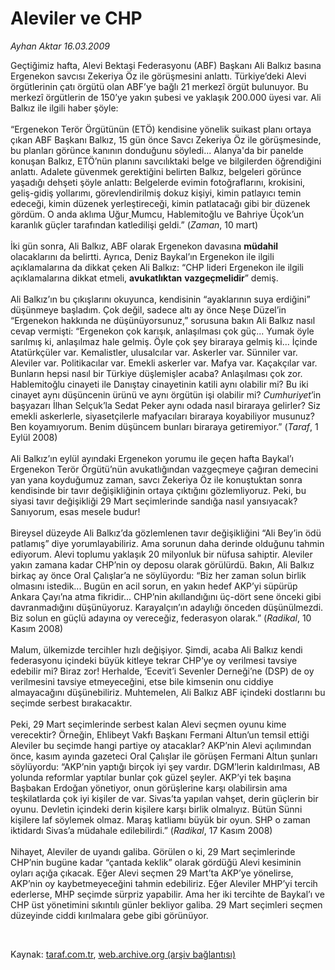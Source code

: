 # Aleviler ve CHP

*Ayhan Aktar 16.03.2009*

<div class="taraf_structure_2col_1zq">
<div class="margen_n">



 <p>Geçtiğimiz hafta, Alevi Bektaşi Federasyonu (ABF) Başkanı Ali Balkız basına Ergenekon savcısı Zekeriya Öz ile görüşmesini anlattı. Türkiye’deki Alevi örgütlerinin çatı örgütü olan ABF’ye bağlı 21 merkezî örgüt bulunuyor. Bu merkezî örgütlerin de 150’ye yakın şubesi ve yaklaşık 200.000 üyesi var. Ali Balkız ile ilgili haber şöyle: <br/><br/>“Ergenekon Terör Örgütünün (ETÖ) kendisine yönelik suikast planı ortaya çıkan ABF Başkanı Balkız, 15 gün önce Savcı Zekeriya Öz ile görüşmesinde, bu planları görünce kanının donduğunu söyledi... Alanya'da bir panelde konuşan Balkız, ETÖ’nün planını savcılıktaki belge ve bilgilerden öğrendiğini anlattı. Adalete güvenmek gerektiğini belirten Balkız, belgeleri görünce yaşadığı dehşeti şöyle anlattı: Belgelerde evimin fotoğraflarını, krokisini, geliş-gidiş yollarımı, görevlendirilmiş dokuz kişiyi, kimin patlayıcı temin edeceği, kimin düzenek yerleştireceği, kimin patlatacağı gibi bir düzenek gördüm. O anda aklıma Uğur<u> </u>Mumcu, Hablemitoğlu ve Bahriye Üçok’un karanlık güçler tarafından katledilişi geldi.” (<i>Zaman</i>, 10 mart) <br/><br/>İki gün sonra, Ali Balkız, ABF olarak Ergenekon davasına <b>müdahil</b> olacaklarını da belirtti. Ayrıca, Deniz Baykal’ın Ergenekon ile ilgili açıklamalarına da dikkat çeken Ali Balkız: “CHP lideri Ergenekon ile ilgili açıklamalarına dikkat etmeli, <b>avukatlıktan</b> <b>vazgeçmelidir</b>” demiş. <br/><br/>Ali Balkız’ın bu çıkışlarını okuyunca, kendisinin “ayaklarının suya erdiğini” düşünmeye başladım. Çok değil, sadece altı ay önce Neşe Düzel’in “Ergenekon hakkında ne düşünüyorsunuz,” sorusuna bakın Ali Balkız nasıl cevap vermişti: “Ergenekon çok karışık, anlaşılması çok güç... Yumak öyle sarılmış ki, anlaşılmaz hale gelmiş. Öyle çok şey biraraya gelmiş ki... İçinde Atatürkçüler var. Kemalistler, ulusalcılar var. Askerler var. Sünniler var. Aleviler var. Politikacılar var. Emekli askerler var. Mafya var. Kaçakçılar var. Bunların hepsi nasıl bir Türkiye düşlemişler acaba? Anlaşılması çok zor. Hablemitoğlu cinayeti ile Danıştay cinayetinin katili aynı olabilir mi? Bu iki cinayet aynı düşüncenin ürünü ve aynı örgütün işi olabilir mi? <i>Cumhuriyet</i>’in başyazarı İlhan Selçuk’la Sedat Peker aynı odada nasıl biraraya gelirler? Siz emekli askerlerle, siyasetçilerle mafyacıları biraraya koyabiliyor musunuz? Ben koyamıyorum. Benim düşüncem bunları biraraya getiremiyor.” (<i>Taraf</i>, 1 Eylül 2008) <br/><br/>Ali Balkız’ın eylül ayındaki Ergenekon yorumu ile geçen hafta Baykal’ı Ergenekon Terör Örgütü’nün avukatlığından vazgeçmeye çağıran demecini yan yana koyduğumuz zaman, savcı Zekeriya Öz ile konuştuktan sonra kendisinde bir tavır değişikliğinin ortaya çıktığını gözlemliyoruz. Peki, bu siyasi tavır değişikliği 29 Mart seçimlerinde sandığa nasıl yansıyacak? Sanıyorum, esas mesele budur! <br/><br/>Bireysel düzeyde Ali Balkız’da gözlemlenen tavır değişikliğini “Ali Bey’in ödü patlamış” diye yorumlayabiliriz. Ama sorunun daha derinde olduğunu tahmin ediyorum. Alevi toplumu yaklaşık 20 milyonluk bir nüfusa sahiptir. Aleviler yakın zamana kadar CHP’nin oy deposu olarak görülürdü. Bakın, Ali Balkız birkaç ay önce Oral Çalışlar’a ne söylüyordu: “Biz her zaman solun birlik olmasını istedik... Bugün en acil sorun, en yakın hedef AKP’yi süpürüp Ankara Çayı’na atma fikridir... CHP’nin akıllandığını üç-dört sene önceki gibi davranmadığını düşünüyoruz. Karayalçın’ın adaylığı önceden düşünülmezdi. Biz solun en güçlü adayına oy vereceğiz, federasyon olarak.” (<i>Radikal</i>, 10 Kasım 2008) <br/><br/>Malum, ülkemizde tercihler hızlı değişiyor. Şimdi, acaba Ali Balkız kendi federasyonu içindeki büyük kitleye tekrar CHP’ye oy verilmesi tavsiye edebilir mi? Biraz zor! Herhalde, ‘Ecevit’i Sevenler Derneği’ne (DSP) de oy verilmesini tavsiye etmeyeceğini, etse bile kimsenin onu ciddiye almayacağını düşünebiliriz. Muhtemelen, Ali Balkız ABF içindeki dostlarını bu seçimde serbest bırakacaktır. <br/><br/>Peki, 29 Mart seçimlerinde serbest kalan Alevi seçmen oyunu kime verecektir? Örneğin, Ehlibeyt Vakfı Başkanı Fermani Altun’un temsil ettiği Aleviler bu seçimde hangi partiye oy atacaklar? AKP’nin Alevi açılımından önce, kasım ayında gazeteci Oral Çalışlar ile görüşen Fermani Altun şunları söylüyordu: “AKP’nin yaptığı birçok iyi şey vardır. DGM’lerin kaldırılması, AB yolunda reformlar yaptılar bunlar çok güzel şeyler. AKP’yi tek başına Başbakan Erdoğan yönetiyor, onun görüşlerine karşı olabilirsin ama teşkilatlarda çok iyi kişiler de var. Sivas’ta yapılan vahşet, derin güçlerin bir oyunu. Devletin içindeki derin kişilere karşı birlik olmalıyız. Bütün Sünni kişilere laf söylemek olmaz. Maraş katliamı büyük bir oyun. SHP o zaman iktidardı Sivas’a müdahale edilebilirdi.” (<i>Radikal</i>, 17 Kasım 2008) <br/><br/>Nihayet, Aleviler de uyandı galiba. Görülen o ki, 29 Mart seçimlerinde CHP’nin bugüne kadar “çantada keklik” olarak gördüğü Alevi kesiminin oyları açığa çıkacak. Eğer Alevi seçmen 29 Mart’ta AKP’ye yönelirse, AKP’nin oy kaybetmeyeceğini tahmin edebiliriz. Eğer Aleviler MHP’yi tercih ederlerse, MHP seçimde sürpriz yapabilir. Ama her iki tercihte de Baykal’ı ve CHP üst yönetimini sıkıntılı günler bekliyor galiba. 29 Mart seçimleri seçmen düzeyinde ciddi kırılmalara gebe gibi görünüyor.</p>

<br/>


<div id="taraf_not">
</div>

</div>


</div>

Kaynak: [taraf.com.tr](http://www.taraf.com.tr:80/makale/4518.htm), [web.archive.org (arşiv bağlantısı)](http://web.archive.org/web/20090527144651/http://www.taraf.com.tr:80/makale/4518.htm)
